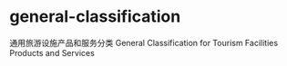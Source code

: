 # general-classification
通用旅游设施产品和服务分类 General Classification for Tourism Facilities Products and Services
